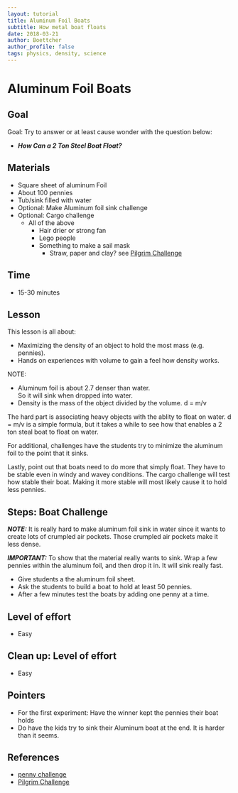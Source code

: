 ```yaml
---
layout: tutorial
title: Aluminum Foil Boats
subtitle: How metal boat floats
date: 2018-03-21 
author: Boettcher
author_profile: false
tags: physics, density, science 
---
```



# Aluminum Foil Boats


## Goal
Goal: Try to answer or at least cause wonder with the question below:
* ***How Can a 2 Ton Steel Boat Float?***


## Materials
* Square sheet of aluminum Foil
* About 100 pennies
* Tub/sink filled with water
* Optional: Make Aluminum foil sink challenge
* Optional: Cargo challenge
  * All of the above
	* Hair drier or strong fan
	* Lego people
	* Something to make a sail mask
	   * Straw, paper and clay? see [Pilgrim Challenge](https://jdaniel4smom.com/2017/11/build-pilgrims-boat-stem-challenge.html)


## Time
* 15-30 minutes

## Lesson

This lesson is all about:
* Maximizing the density of an object to hold the most mass (e.g. pennies).  
* Hands on experiences with volume to gain a feel how density works.

NOTE:
* Aluminum foil is about 2.7 denser than water.  
    So it will sink when dropped into water.  
* Density is the mass of the object divided by the volume.
    d = m/v

The hard part is associating heavy objects with the ablity to float on water.  d = m/v is a simple formula, but it takes a while to see how that enables a 2 ton steal boat to float on water.  

For additional, challenges have the students try to minimize the aluminum foil to the point that it sinks.  

Lastly, point out that boats need to do more that simply float.  They have to be stable even in  windy and wavey conditions.  The cargo challenge will test how stable their boat.  Making it more stable will most likely cause it to hold less pennies.


## Steps: Boat Challenge

***NOTE:*** It is really hard to make aluminum foil sink in water since it wants to create lots of crumpled air pockets.  Those crumpled air pockets make it less dense.

***IMPORTANT:***
To show that the material really wants to sink.  Wrap a few pennies within the aluminum foil, and then drop it in.  It will sink really fast.  

* Give students a the aluminum foil sheet.
* Ask the students to build a boat to hold at least 50 pennies.
* After a few minutes test the boats by adding one penny at a time.


## Level of effort
* Easy

## Clean up: Level of effort
* Easy

## Pointers
* For the first experiment: Have the winner kept the pennies their boat holds
* Do have the kids try to sink their Aluminum boat at the end.  It is harder than it seems.

## References
* [penny challenge](https://jdaniel4smom.com/2017/03/tin-foil-boat-ideas-stem-penny-challenge.html)
* [Pilgrim Challenge](https://jdaniel4smom.com/2017/11/build-pilgrims-boat-stem-challenge.html)
